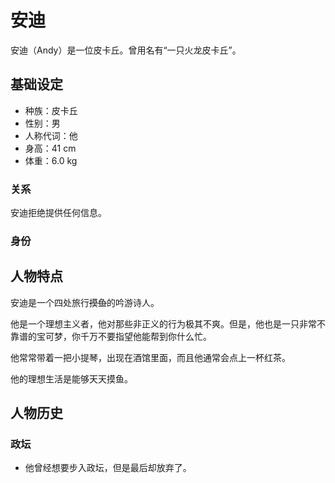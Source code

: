 # 安迪

安迪（Andy）是一位皮卡丘。曾用名有“一只火龙皮卡丘”。

## 基础设定

- 种族：皮卡丘
- 性别：男
- 人称代词：他
- 身高：41 cm
- 体重：6.0 kg

### 关系

安迪拒绝提供任何信息。

### 身份

## 人物特点

安迪是一个四处旅行~~摸鱼~~的吟游诗人。

他是一个理想主义者，他对那些非正义的行为极其不爽。但是，他也是一只非常不靠谱的宝可梦，你千万不要指望他能帮到你什么忙。

他常常带着一把小提琴，出现在酒馆里面，而且他通常会点上一杯红茶。

他的理想生活是能够天天摸鱼。

## 人物历史

### 政坛

- 他曾经想要步入政坛，但是最后却放弃了。
